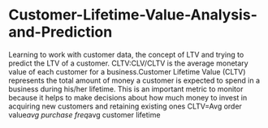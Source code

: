 # Customer-Lifetime-Value-Analysis-and-Prediction
Learning to work with customer data, the concept of LTV and trying to predict the LTV of a customer.
CLTV:CLV/CLTV is the average monetary value of each customer for a business.Customer Lifetime Value (CLTV) represents the total amount 
of money a customer is expected to spend in a business during his/her lifetime. This is an important metric to monitor because it helps 
to make decisions about how much money to invest in acquiring new customers and retaining existing ones
CLTV=Avg order value*avg purchase freq*avg customer lifetime


